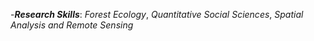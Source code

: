 -_**Research Skills**_: _Forest Ecology_, _Quantitative Social Sciences_, _Spatial Analysis and Remote Sensing_
